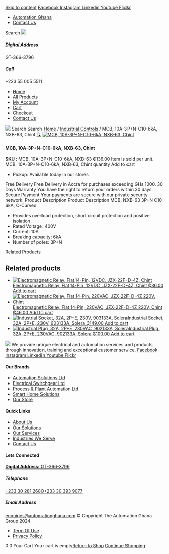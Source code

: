 [Skip to content](https://store.automationghana.com/product/mcb-nxb-63-3pn-c10-6ka-chint/#content)
[ Facebook ](https://www.facebook.com/automationgh/) [ Instagram ](https://www.instagram.com/automationgh/) [ Linkedin ](https://www.linkedin.com/company/the-automation-ghana-limited/) [ Youtube ](https://www.youtube.com/channel/UCurrRDUSm5oIW39VXjn1u0w) [ Flickr ](https://www.flickr.com/photos/181794037@N07/)
  * [ Automation Ghana ](https://automationghana.com)
  * [ Contact Us ](https://store.automationghana.com/contact/)


Search
[ ![](https://store.automationghana.com/wp-content/uploads/2024/04/Website-TAGG-Logo-BLUE.png) ](https://store.automationghana.com/)
[ ](https://maps.app.goo.gl/m4xeaagWCNbLk4jM6)
#####  [ Digital Address ](https://maps.app.goo.gl/m4xeaagWCNbLk4jM6)
GT-366-3796 
[ ](tel:+233550055511)
#####  [ Call ](tel:+233550055511)
+233 55 005 5511 
  * [Home](https://store.automationghana.com/)
  * [All Products](https://store.automationghana.com/shop/)
  * [My Account](https://store.automationghana.com/my-account/)
  * [Cart](https://store.automationghana.com/cart/)
  * [Checkout](https://store.automationghana.com/checkout/)
  * [Contact Us](https://store.automationghana.com/contact/)


[![](https://store.automationghana.com/wp-content/uploads/2024/04/AutomationGhana_logo_white.png)](https://store.automationghana.com)
Search
Search
[Home](https://store.automationghana.com) / [Industrial Controls](https://store.automationghana.com/product-category/industrial-controls/) / MCB, 10A-3P+N-C10-6kA, NXB-63, Chint
[🔍](https://store.automationghana.com/product/mcb-nxb-63-3pn-c10-6ka-chint/)
[![MCB, 10A-3P+N-C10-6kA, NXB-63, Chint](https://store.automationghana.com/wp-content/uploads/2020/04/nxb-63-3n-600x642.jpg)](https://store.automationghana.com/wp-content/uploads/2020/04/nxb-63-3n.jpg)
####  MCB, 10A-3P+N-C10-6kA, NXB-63, Chint 
**SKU :** MCB, 10A-3P+N-C10-6kA, NXB-63 
₵136.00
Item is sold per unit.
MCB, 10A-3P+N-C10-6kA, NXB-63, Chint quantity
Add to cart
  * Pickup: Available today in our stores


Free Delivery 
Free Delivery in Accra for purchases exceeding GHs 1000. 
30 Days Warranty 
You have the right to return your orders within 30 days. 
Secure Payment 
Your payments are secure with our private security network. 
Product Description
Product Description
MCB, NXB-63 3P+N C10 6kA, C-Curved 
  * Provides overload protection, short circuit protection and positive isolation
  * Rated Voltage: 400V
  * Current: 10A
  * Breaking capacity: 6kA
  * Number of poles: 3P+N


Related Products 
## Related products
  * [![Electromagnetic Relay, Flat,14-Pin, 12VDC, JZX-22F-D-4Z, Chint](https://store.automationghana.com/wp-content/uploads/2020/04/14-Pin-Relay-JZX-22F-D-4Z-24VDC-Chint-300x300.jpg)Electromagnetic Relay, Flat,14-Pin, 12VDC, JZX-22F-D-4Z, Chint ₵36.00 ](https://store.automationghana.com/product/14-pin-relay-jzx-22f-d-4z-12vdc-chint/)
[Add to cart](https://store.automationghana.com/product/mcb-nxb-63-3pn-c10-6ka-chint/?add-to-cart=1595)
  * [![Electromagnetic Relay, Flat 14-Pin, 220VAC, JZX-22F-D-4Z 220V, Chint](https://store.automationghana.com/wp-content/uploads/2020/04/14-Pin-Relay-JZX-22F-D-4Z-12VDC-Chint-300x300.jpg)Electromagnetic Relay, Flat 14-Pin, 220VAC, JZX-22F-D-4Z 220V, Chint ₵46.00 ](https://store.automationghana.com/product/14-pin-relay-jzx-22f-d-4z-220v-chint/)
[Add to cart](https://store.automationghana.com/product/mcb-nxb-63-3pn-c10-6ka-chint/?add-to-cart=1596)
  * [![Industrial Socket, 32A, 2P+E, 230V, 903133A, Solera](https://store.automationghana.com/wp-content/uploads/2020/02/SOLERA-10-300x300.jpg)Industrial Socket, 32A, 2P+E, 230V, 903133A, Solera ₵149.00 ](https://store.automationghana.com/product/socket-903133a-solera/)
[Add to cart](https://store.automationghana.com/product/mcb-nxb-63-3pn-c10-6ka-chint/?add-to-cart=1533)
  * [![Industrial Plug, 32A, 2P+E, 230VAC, 902133A, Solera](https://store.automationghana.com/wp-content/uploads/2020/04/industrial-plug-3-pin-300x300.jpg)Industrial Plug, 32A, 2P+E, 230VAC, 902133A, Solera ₵100.00 ](https://store.automationghana.com/product/industrial-plug-902133a-solera/)
[Add to cart](https://store.automationghana.com/product/mcb-nxb-63-3pn-c10-6ka-chint/?add-to-cart=1522)


![](https://store.automationghana.com/wp-content/uploads/2024/04/AutomationGhana_logo_white.png)
We provide unique electrical and automation services and products through innovation, training and exceptional customer service.
[ Facebook ](https://www.facebook.com/automationgh/) [ Instagram ](https://www.instagram.com/automationgh/) [ Linkedin ](https://www.linkedin.com/company/the-automation-ghana-limited/) [ Youtube ](https://www.youtube.com/channel/UCurrRDUSm5oIW39VXjn1u0w) [ Flickr ](https://www.flickr.com/photos/181794037@N07/)
#### Our Brands
  * [ Automation Solutions Ltd ](https://store.automationghana.com/product/mcb-nxb-63-3pn-c10-6ka-chint/)
  * [ Electrical Switchgear Ltd ](https://store.automationghana.com/product/mcb-nxb-63-3pn-c10-6ka-chint/)
  * [ Process & Plant Automation Ltd ](https://store.automationghana.com/product/mcb-nxb-63-3pn-c10-6ka-chint/)
  * [ Smart Home Solutions ](https://store.automationghana.com/product/mcb-nxb-63-3pn-c10-6ka-chint/)
  * [ Our Store ](https://store.automationghana.com/product/mcb-nxb-63-3pn-c10-6ka-chint/)


#### Quick Links
  * [ About Us ](https://store.automationghana.com/product/mcb-nxb-63-3pn-c10-6ka-chint/)
  * [ Our Solutions ](https://store.automationghana.com/product/mcb-nxb-63-3pn-c10-6ka-chint/)
  * [ Our Services ](https://store.automationghana.com/product/mcb-nxb-63-3pn-c10-6ka-chint/)
  * [ Industries We Serve ](https://store.automationghana.com/product/mcb-nxb-63-3pn-c10-6ka-chint/)
  * [ Contact Us ](https://store.automationghana.com/product/mcb-nxb-63-3pn-c10-6ka-chint/)


#### Lets Connected
[**Digital Address:** GT-366-3796](https://maps.app.goo.gl/m4xeaagWCNbLk4jM6)
#####  Telephone 
[ +233 30 281 2680](tel:+233302812680)[+233 30 393 9077](https://store.automationghana.com/product/mcb-nxb-63-3pn-c10-6ka-chint/+233303939077)
#####  Email Address 
enquiries@automationghana.com 
© Copyright The Automation Ghana Group 2024
  * [ Term Of Use ](https://store.automationghana.com/product/mcb-nxb-63-3pn-c10-6ka-chint/)
  * [ Privacy Policy ](https://store.automationghana.com/product/mcb-nxb-63-3pn-c10-6ka-chint/)


0
0
Your Cart
Your cart is empty[Return to Shop](https://store.automationghana.com/shop/)
[Continue Shopping](https://store.automationghana.com/product/mcb-nxb-63-3pn-c10-6ka-chint/)
